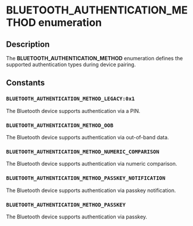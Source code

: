 # BLUETOOTH_AUTHENTICATION_METHOD enumeration

## Description

The **BLUETOOTH_AUTHENTICATION_METHOD** enumeration defines the supported authentication types during device pairing.

## Constants

### `BLUETOOTH_AUTHENTICATION_METHOD_LEGACY:0x1`

The Bluetooth device supports authentication via a PIN.

### `BLUETOOTH_AUTHENTICATION_METHOD_OOB`

The Bluetooth device supports authentication via out-of-band data.

### `BLUETOOTH_AUTHENTICATION_METHOD_NUMERIC_COMPARISON`

The Bluetooth device supports authentication via numeric comparison.

### `BLUETOOTH_AUTHENTICATION_METHOD_PASSKEY_NOTIFICATION`

The Bluetooth device supports authentication via passkey notification.

### `BLUETOOTH_AUTHENTICATION_METHOD_PASSKEY`

The Bluetooth device supports authentication via passkey.